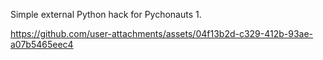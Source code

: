 Simple external Python hack for Pychonauts 1.


https://github.com/user-attachments/assets/04f13b2d-c329-412b-93ae-a07b5465eec4

